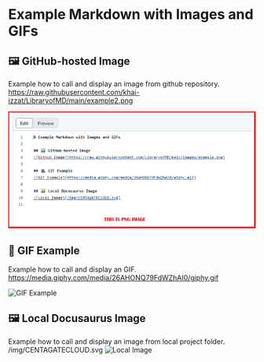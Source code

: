 # Example Markdown with Images and GIFs

## 🖼️ GitHub-hosted Image
Example how to call and display an image from github repository. https://raw.githubusercontent.com/khai-izzat/LibraryofMD/main/example2.png

![GitHub Image](https://raw.githubusercontent.com/khai-izzat/LibraryofMD/main/example2.png)

## 🎥 GIF Example
Example how to call and display an GIF. https://media.giphy.com/media/26AHONQ79FdWZhAI0/giphy.gif

![GIF Example](https://media.giphy.com/media/26AHONQ79FdWZhAI0/giphy.gif)

## 🖼️ Local Docusaurus Image
Example how to call and display an image from local project folder. /img/CENTAGATECLOUD.svg
![Local Image](/img/CENTAGATECLOUD.svg)

